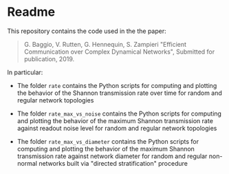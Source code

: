 # Readme 

This repository contains the code used in the the paper:

> G. Baggio, V. Rutten, G. Hennequin, S. Zampieri "Efficient Communication over Complex Dynamical Networks", Submitted for publication, 2019. 

In particular:

- The folder `rate` contains the Python scripts for computing and plotting the behavior of the Shannon transmission rate over time for random and regular network topologies

- The folder `rate_max_vs_noise` contains the Python scripts for computing and plotting the behavior of the maximum Shannon transmission rate against readout noise level for random and regular network topologies

- The folder `rate_max_vs_diameter` contains the Python scripts for computing and plotting the behavior of the maximum Shannon transmission rate against network diameter for random and regular non-normal networks built via "directed stratification" procedure
